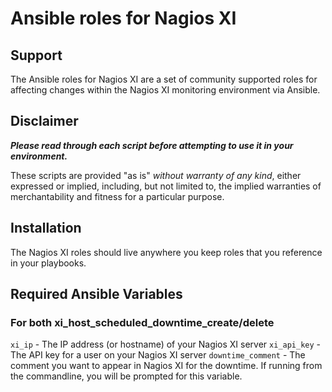 # Ansible roles for Nagios XI

## Support
The Ansible roles for Nagios XI are a set of community supported roles for affecting changes within the Nagios XI monitoring environment via Ansible.

## Disclaimer
***Please read through each script before attempting to use it in your 
environment.***

These scripts are provided "as is" *without warranty of any kind*, either
expressed or implied, including, but not limited to, the implied warranties
of merchantability and fitness for a particular purpose.

## Installation
The Nagios XI roles should live anywhere you keep roles that you reference in your playbooks.

## Required Ansible Variables
### For both xi_host_scheduled_downtime_create/delete 
`xi_ip` - The IP address (or hostname) of your Nagios XI server
`xi_api_key` - The API key for a user on your Nagios XI server
`downtime_comment` - The comment you want to appear in Nagios XI for the downtime. If running from the commandline, you will be prompted for this variable.
